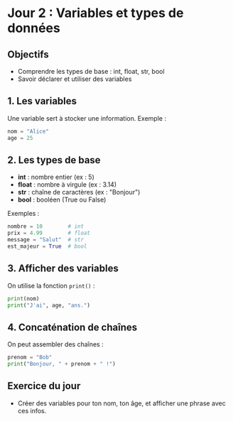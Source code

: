 # Jour 2 : Variables et types de données

## Objectifs
- Comprendre les types de base : int, float, str, bool
- Savoir déclarer et utiliser des variables

## 1. Les variables
Une variable sert à stocker une information. Exemple :

```python
nom = "Alice"
age = 25
```

## 2. Les types de base
- **int** : nombre entier (ex : 5)
- **float** : nombre à virgule (ex : 3.14)
- **str** : chaîne de caractères (ex : "Bonjour")
- **bool** : booléen (True ou False)

Exemples :
```python
nombre = 10        # int
prix = 4.99        # float
message = "Salut"  # str
est_majeur = True  # bool
```

## 3. Afficher des variables
On utilise la fonction `print()` :
```python
print(nom)
print("J'ai", age, "ans.")
```

## 4. Concaténation de chaînes
On peut assembler des chaînes :
```python
prenom = "Bob"
print("Bonjour, " + prenom + " !")
```

## Exercice du jour
- Créer des variables pour ton nom, ton âge, et afficher une phrase avec ces infos. 